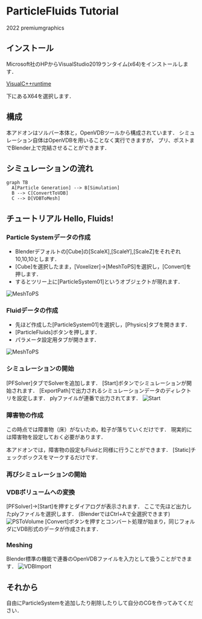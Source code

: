 # ParticleFluids Tutorial

2022 premiumgraphics

## インストール
Microsoft社のHPからVisualStudio2019ランタイム(x64)をインストールします．

[VisualC++runtime](https://docs.microsoft.com/ja-jp/cpp/windows/latest-supported-vc-redist?view=msvc-170
 "VisualC++runtime")

下にあるX64を選択します．

## 構成
本アドオンはソルバー本体と，OpenVDBツールから構成されています．
シミュレーション自体はOpenVDBを用いることなく実行できますが，
プリ、ポストまでBlender上で完結させることができます．

## シミュレーションの流れ

```mermaid
graph TB
  A[Particle Generation] --> B[Simulation]
  B --> C[ConvertToVDB]
  C --> D[VDBToMesh]
```


## チュートリアル Hello, Fluids!

### Particle Systemデータの作成

- Blenderデフォルトの[Cube]の[ScaleX],[ScaleY],[ScaleZ]をそれぞれ10,10,10とします．
- [Cube]を選択したまま，[Voxelizer]->[MeshToPS]を選択し，[Convert]を押します．
- するとツリー上に[ParticleSystem01]というオブジェクトが現れます．

![MeshToPS](/images/MeshToPS.PNG) 

### Fluidデータの作成

- 先ほど作成した[ParticleSystem01]を選択し，[Physics]タブを開きます．
- [ParticleFluids]ボタンを押します．
- パラメータ設定用タブが開きます．

![MeshToPS](/images/Fluid.PNG) 

### シミュレーションの開始
[PFSolver]タブでSolverを追加します．
[Start]ボタンでシミュレーションが開始されます．
[ExportPath]で出力されるシミュレーションデータのディレクトリを設定します．
plyファイルが連番で出力されてます．
![Start](/images/Start.PNG) 

### 障害物の作成
この時点では障害物（床）がないため，粒子が落ちていくだけです．
現実的には障害物を設定しておく必要があります．

本アドオンでは，障害物の設定もFluidと同様に行うことができます．
[Static]チェックボックスをマークするだけです．

### 再びシミュレーションの開始


### VDBボリュームへの変換
[PFSolver]->[Start]を押すとダイアログが表示されます．
ここで先ほど出力したplyファイルを選択します．
(BlenderではCtrl+Aで全選択できます)
![PSToVolume](/images/PSToVolume.PNG) 
[Convert]ボタンを押すとコンバート処理が始まり，同じフォルダにVDB形式のデータが作成されます．

### Meshing
Blender標準の機能で連番のOpenVDBファイルを入力として扱うことができます．
![VDBImport](/images/VDBImport.PNG) 





## それから
自由にParticleSystemを追加したり削除したりして自分のCGを作ってみてください．